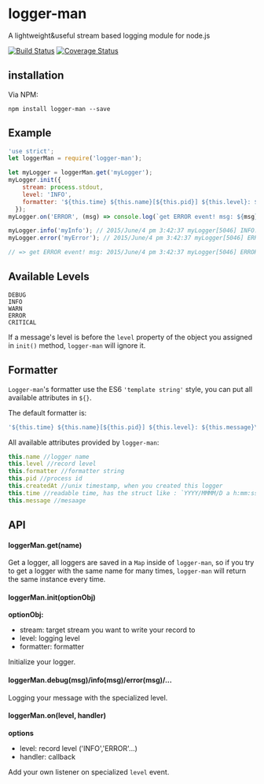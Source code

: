 # logger-man
A lightweight&amp;useful stream based logging module for node.js

[![Build Status](https://travis-ci.org/DavidCai1993/logger-man.svg?branch=master)](https://travis-ci.org/DavidCai1993/logger-man)
[![Coverage Status](https://coveralls.io/repos/DavidCai1993/logger-man/badge.svg?branch=master)](https://coveralls.io/r/DavidCai1993/logger-man?branch=master)

## installation
Via NPM:
```SHELL
npm install logger-man --save
```

## Example
```js
'use strict';
let loggerMan = require('logger-man');

let myLogger = loggerMan.get('myLogger');
myLogger.init({
    stream: process.stdout,
    level: 'INFO',
    formatter: '${this.time} ${this.name}[${this.pid}] ${this.level}: ${this.message}\n'
  });
myLogger.on('ERROR', (msg) => console.log(`get ERROR event! msg: ${msg}`));

myLogger.info('myInfo'); // 2015/June/4 pm 3:42:37 myLogger[5046] INFO: myInfo
myLogger.error('myError'); // 2015/June/4 pm 3:42:37 myLogger[5046] ERROR: myError

// => get ERROR event! msg: 2015/June/4 pm 3:42:37 myLogger[5046] ERROR: myError
```

## Available Levels
```SHELL
DEBUG
INFO
WARN
ERROR
CRITICAL
```
If a message's level is before the `level` property of the object you assigned in `init()` method, `logger-man` will ignore it.

## Formatter
`Logger-man`'s formatter use the ES6 `'template string'` style, you can put all available attributes in `${}`.

The default formatter is:
```js
'${this.time} ${this.name}[${this.pid}] ${this.level}: ${this.message}\n'
```

All available attributes provided by `logger-man`:
```js
this.name //logger name
this.level //record level
this.formatter //formatter string
this.pid //process id
this.createdAt //unix timestamp, when you created this logger
this.time //readable time, has the struct like : `YYYY/MMMM/D a h:mm:ss`
this.message //mesaage
```

## API

#### loggerMan.get(name)
Get a logger, all loggers are saved in a `Map` inside of `logger-man`, so if you try to get a logger with the same name for many times,
`logger-man` will return the same instance every time.


#### loggerMan.init(optionObj)
__optionObj:__
* stream: target stream you want to write your record to
* level: logging level
* formatter: formatter

Initialize your logger.

#### loggerMan.debug(msg)/info(msg)/error(msg)/...
Logging your message with the specialized level.

#### loggerMan.on(level, handler)
__options__
* level: record level ('INFO','ERROR'...)
* handler: callback

Add your own listener on specialized `level` event.




